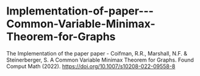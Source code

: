 # Implementation-of-paper---Common-Variable-Minimax-Theorem-for-Graphs
The Implementation of the paper paper -  Coifman, R.R., Marshall, N.F. &amp; Steinerberger, S. A Common Variable Minimax Theorem for Graphs. Found Comput Math (2022). https://doi.org/10.1007/s10208-022-09558-8
